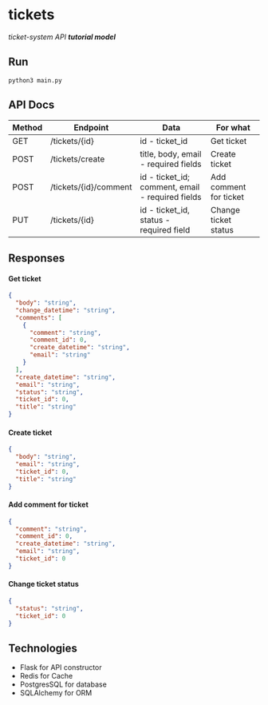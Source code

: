 # tickets
_ticket-system API **tutorial model**_

## Run

```
python3 main.py
```

## API Docs

| Method | Endpoint | Data | For what |
| --- | --- | --- | --- |
| GET | /tickets/{id} | id - ticket_id | Get ticket |
| POST | /tickets/create | title, body, email - required fields | Create ticket |
| POST | /tickets/{id}/comment | id - ticket_id; comment, email  - required fields | Add comment for ticket |
| PUT | /tickets/{id} | id - ticket_id, status - required field | Change ticket status |

## Responses

#### Get ticket
```json
{
  "body": "string", 
  "change_datetime": "string", 
  "comments": [
    {
      "comment": "string", 
      "comment_id": 0, 
      "create_datetime": "string", 
      "email": "string"
    }
  ], 
  "create_datetime": "string", 
  "email": "string", 
  "status": "string", 
  "ticket_id": 0, 
  "title": "string"
}
```

#### Create ticket
```json
{
  "body": "string", 
  "email": "string", 
  "ticket_id": 0, 
  "title": "string"
}
```

#### Add comment for ticket
```json
{
  "comment": "string", 
  "comment_id": 0, 
  "create_datetime": "string", 
  "email": "string", 
  "ticket_id": 0
}
```

#### Change ticket status
```json
{
  "status": "string", 
  "ticket_id": 0
}
```

## Technologies

* Flask for API constructor
* Redis for Cache
* PostgresSQL for database
* SQLAlchemy for ORM
